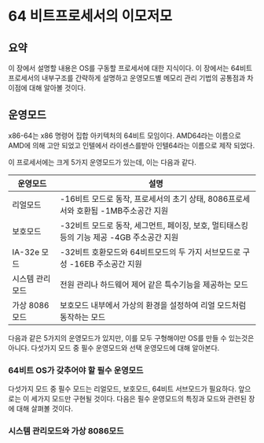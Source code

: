 # 64 비트프로세서의 이모저모


## 요약

이 장에서 설명할 내용은 OS를 구동할 프로세서에 대한 지식이다. 이 장에서는 64비트 프로세서의 내부구조를 간략하게 설명하고 운영모드별 메모리 관리 기법의 공통점과 차이점에 대해 알아볼 것이다.

## 운영모드

x86-64는 x86 명령어 집합 아키텍처의 64비트 모임이다. AMD64라는 이름으로 AMD에 의해 고안 되었고 인텔에서 라이센스를받아 인텔64라는 이름으로 제작 되었다.

이 프로세서에는 크게 5가지 운영모드가 있는데, 이는 다음과 같다.

| 운영모드        | 설명                                                                                      |
|-----------------|-------------------------------------------------------------------------------------------|
| 리얼모드        | -16비트 모드로 동작, 프로세서의 초기 상태, 8086프로세서와 호환됨 -1MB주소공간 지원        |
| 보호모드        | -32비트 모드로 동작, 세그먼트, 페이징, 보호, 멀티태스킹 등의 기능 제공 -4GB 주소공간 지원 |
| IA-32e 모드     | -32비트 호환모드와 64비트모드의 두 가지 서브모드로 구성  -16EB 주소공간 지원              |
| 시스템 관리모드 |  전원 관리나 하드웨어 제어 같은 특수기능을 제공하는 모드                                  |
| 가상 8086 모드  | 보호모드 내부에서 가상의 환경을 설정하여 리얼 모드처럼 동작하는 모드                      |

다음과 같은 5가지의 운영모드가 있지만, 이를 모두 구형해야만 OS를 만들 수 있는것은 아니다. 다섯가지 모드 중 필수 운영모드와 선택 운영모드에 대해 알아본다.

### 64비트 OS가 갖추어야 할 필수 운영모드

다섯가지 모드 중 필수 모드는 리얼모드, 보호모드, 64비트 서브모드가 필요하다. 앞으로는 이 세가지 모드만 구현될 것이다. 다음은 필수 운영모드의 특징과 모드와 관련된 장에 대해 살펴볼 것이다.


### 시스템 관리모드와 가상 8086모드
